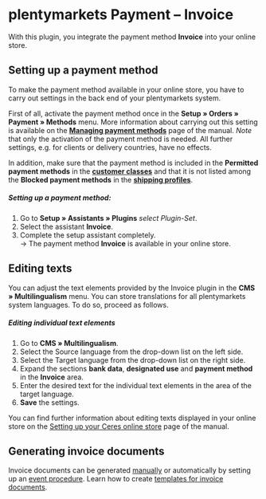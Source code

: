 # plentymarkets Payment&nbsp;– Invoice

With this plugin, you integrate the payment method **Invoice** into your online store.

## Setting up a payment method

To make the payment method available in your online store, you have to carry out settings in the back end of your plentymarkets system.

First of all, activate the payment method once in the **Setup » Orders » Payment » Methods** menu. More information about carrying out this setting is available on the <strong><a href="https://knowledge.plentymarkets.com/en/payment/managing-payment-methods#20" target="_blank">Managing payment methods</a></strong> page of the manual.
_Note_ that only the activation of the payment method is needed. All further settings, e.g. for clients or delivery countries, have no effects.

In addition, make sure that the payment method is included in the **Permitted payment methods** in the <strong><a href="https://knowledge.plentymarkets.com/en/crm/managing-contacts#15" target="_blank">customer classes</a></strong> and that it is not listed among the **Blocked payment methods** in the <strong><a href="https://knowledge.plentymarkets.com/en/order-processing/fulfilment/preparing-the-shipment#1000" target="_blank">shipping profiles</a></strong>.

##### Setting up a payment method:

1. Go to **Setup » Assistants » Plugins** _select Plugin-Set_.
2. Select the assistant **Invoice**.
3. Complete the setup assistant completely.<br />
→ The payment method **Invoice** is available in your online store.

## Editing texts

You can adjust the text elements provided by the Invoice plugin in the **CMS » Multilingualism** menu. You can store translations for all plentymarkets system languages. To do so, proceed as follows.

##### Editing individual text elements

1. Go to **CMS » Multilingualism**.
2. Select the Source language from the drop-down list on the left side.
3. Select the Target language from the drop-down list on the right side.
4. Expand the sections **bank data**, **designated use** and **payment method** in the **Invoice** area.
5. Enter the desired text for the individual text elements in the area of the target language.
6. **Save** the settings.

You can find further information about editing texts displayed in your online store on the <a href="https://knowledge.plentymarkets.com/en/online-store/setting-up-ceres#231" target="_blank">Setting up your Ceres online store</a> page of the manual.


## Generating invoice documents

Invoice documents can be generated [manually](https://knowledge.plentymarkets.com/en/orders/order-documents/generating-invoices#200) or automatically by setting up an [event procedure](https://knowledge.plentymarkets.com/en/automation/best-practices-automation#_generating_and_sending_an_invoice). Learn how to create [templates for invoice documents](https://knowledge.plentymarkets.com/en/orders/order-documents#300).
